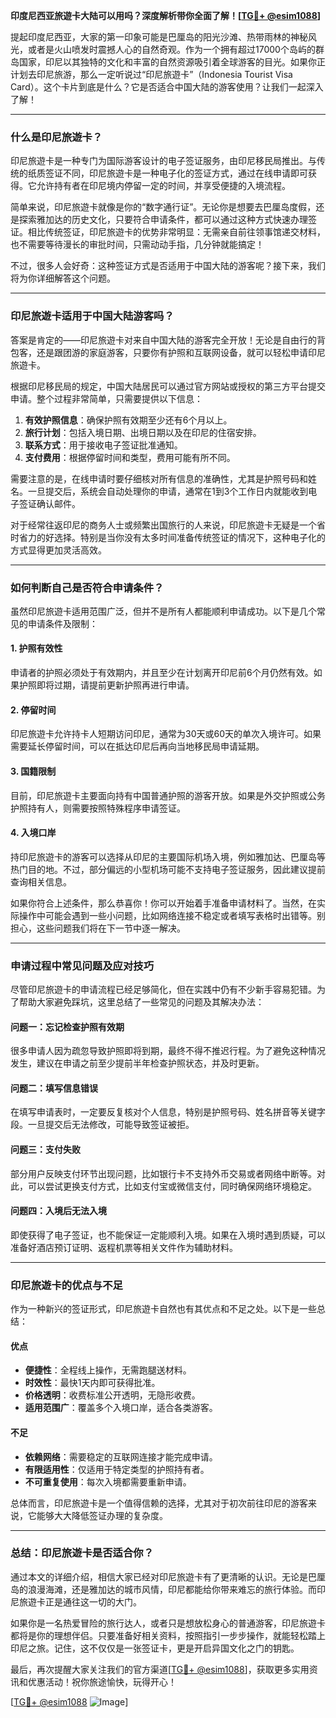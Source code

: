 **印度尼西亚旅遊卡大陆可以用吗？深度解析带你全面了解！[[TG💪+ @esim1088](https://t.me/s/esim1088)]**

提起印度尼西亚，大家的第一印象可能是巴厘岛的阳光沙滩、热带雨林的神秘风光，或者是火山喷发时震撼人心的自然奇观。作为一个拥有超过17000个岛屿的群岛国家，印尼以其独特的文化和丰富的自然资源吸引着全球游客的目光。如果你正计划去印尼旅游，那么一定听说过“印尼旅遊卡”（Indonesia Tourist Visa Card）。这个卡片到底是什么？它是否适合中国大陆的游客使用？让我们一起深入了解！

---

### **什么是印尼旅遊卡？**

印尼旅遊卡是一种专门为国际游客设计的电子签证服务，由印尼移民局推出。与传统的纸质签证不同，印尼旅遊卡是一种电子化的签证方式，通过在线申请即可获得。它允许持有者在印尼境内停留一定的时间，并享受便捷的入境流程。

简单来说，印尼旅遊卡就像是你的“数字通行证”。无论你是想要去巴厘岛度假，还是探索雅加达的历史文化，只要符合申请条件，都可以通过这种方式快速办理签证。相比传统签证，印尼旅遊卡的优势非常明显：无需亲自前往领事馆递交材料，也不需要等待漫长的审批时间，只需动动手指，几分钟就能搞定！

不过，很多人会好奇：这种签证方式是否适用于中国大陆的游客呢？接下来，我们将为你详细解答这个问题。

---

### **印尼旅遊卡适用于中国大陆游客吗？**

答案是肯定的——印尼旅遊卡对来自中国大陆的游客完全开放！无论是自由行的背包客，还是跟团游的家庭游客，只要你有护照和互联网设备，就可以轻松申请印尼旅遊卡。

根据印尼移民局的规定，中国大陆居民可以通过官方网站或授权的第三方平台提交申请。整个过程非常简单，只需要提供以下信息：

1. **有效护照信息**：确保护照有效期至少还有6个月以上。
2. **旅行计划**：包括入境日期、出境日期以及在印尼的住宿安排。
3. **联系方式**：用于接收电子签证批准通知。
4. **支付费用**：根据停留时间和类型，费用可能有所不同。

需要注意的是，在线申请时要仔细核对所有信息的准确性，尤其是护照号码和姓名。一旦提交后，系统会自动处理你的申请，通常在1到3个工作日内就能收到电子签证确认邮件。

对于经常往返印尼的商务人士或频繁出国旅行的人来说，印尼旅遊卡无疑是一个省时省力的好选择。特别是当你没有太多时间准备传统签证的情况下，这种电子化的方式显得更加灵活高效。

---

### **如何判断自己是否符合申请条件？**

虽然印尼旅遊卡适用范围广泛，但并不是所有人都能顺利申请成功。以下是几个常见的申请条件及限制：

#### **1. 护照有效性**
申请者的护照必须处于有效期内，并且至少在计划离开印尼前6个月仍然有效。如果护照即将过期，请提前更新护照再进行申请。

#### **2. 停留时间**
印尼旅遊卡允许持卡人短期访问印尼，通常为30天或60天的单次入境许可。如果需要延长停留时间，可以在抵达印尼后再向当地移民局申请延期。

#### **3. 国籍限制**
目前，印尼旅遊卡主要面向持有中国普通护照的游客开放。如果是外交护照或公务护照持有人，则需要按照特殊程序申请签证。

#### **4. 入境口岸**
持印尼旅遊卡的游客可以选择从印尼的主要国际机场入境，例如雅加达、巴厘岛等热门目的地。不过，部分偏远的小型机场可能不支持电子签证服务，因此建议提前查询相关信息。

如果你符合上述条件，那么恭喜你！你可以开始着手准备申请材料了。当然，在实际操作中可能会遇到一些小问题，比如网络连接不稳定或者填写表格时出错等。别担心，这些问题我们将在下一节中逐一解决。

---

### **申请过程中常见问题及应对技巧**

尽管印尼旅遊卡的申请流程已经足够简化，但在实践中仍有不少新手容易犯错。为了帮助大家避免踩坑，这里总结了一些常见的问题及其解决办法：

#### **问题一：忘记检查护照有效期**
很多申请人因为疏忽导致护照即将到期，最终不得不推迟行程。为了避免这种情况发生，建议在申请之前至少提前半年检查护照状态，并及时更新。

#### **问题二：填写信息错误**
在填写申请表时，一定要反复核对个人信息，特别是护照号码、姓名拼音等关键字段。一旦提交后无法修改，可能导致签证被拒。

#### **问题三：支付失败**
部分用户反映支付环节出现问题，比如银行卡不支持外币交易或者网络中断等。对此，可以尝试更换支付方式，比如支付宝或微信支付，同时确保网络环境稳定。

#### **问题四：入境后无法入境**
即使获得了电子签证，也不能保证一定能顺利入境。如果在入境时遇到质疑，可以准备好酒店预订证明、返程机票等相关文件作为辅助材料。

---

### **印尼旅遊卡的优点与不足**

作为一种新兴的签证形式，印尼旅遊卡自然也有其优点和不足之处。以下是一些总结：

#### **优点**
- **便捷性**：全程线上操作，无需跑腿送材料。
- **时效性**：最快1天内即可获得批准。
- **价格透明**：收费标准公开透明，无隐形收费。
- **适用范围广**：覆盖多个入境口岸，适合各类游客。

#### **不足**
- **依赖网络**：需要稳定的互联网连接才能完成申请。
- **有限适用性**：仅适用于特定类型的护照持有者。
- **不可重复使用**：每次入境都需要重新申请。

总体而言，印尼旅遊卡是一个值得信赖的选择，尤其对于初次前往印尼的游客来说，它能够大大降低签证办理的复杂度。

---

### **总结：印尼旅遊卡是否适合你？**

通过本文的详细介绍，相信大家已经对印尼旅遊卡有了更清晰的认识。无论是巴厘岛的浪漫海滩，还是雅加达的城市风情，印尼都能给你带来难忘的旅行体验。而印尼旅遊卡正是通往这一切的大门。

如果你是一名热爱冒险的旅行达人，或者只是想放松身心的普通游客，印尼旅遊卡都将是你的理想伴侣。只要准备好相关资料，按照指引一步步操作，就能轻松踏上印尼之旅。记住，这不仅仅是一张签证卡，更是开启异国文化之门的钥匙。

最后，再次提醒大家关注我们的官方渠道[[TG💪+ @esim1088](https://t.me/s/esim1088)]，获取更多实用资讯和优惠活动！祝你旅途愉快，玩得开心！

[[TG💪+ @esim1088](https://t.me/s/esim1088) ![Image](https://i.postimg.cc/4NQfJmqS/Snipaste-2025-05-13-00-14-12.png)]